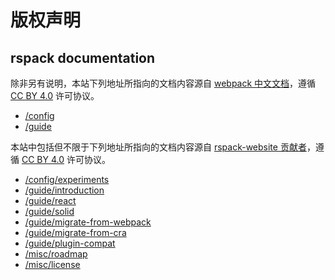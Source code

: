 # 版权声明

## rspack documentation

除非另有说明，本站下列地址所指向的文档内容源自 [webpack 中文文档](https://github.com/docschina/webpack.js.org)，遵循 [CC BY 4.0](https://creativecommons.org/licenses/by/4.0/deed.zh) 许可协议。

- [/config](/config)
- [/guide](/guide/introduction)

本站中包括但不限于下列地址所指向的文档内容源自 [rspack-website 贡献者](https://github.com/modern-js-dev/rspack-website/network/dependencies)，遵循 [CC BY 4.0](https://creativecommons.org/licenses/by/4.0/deed.zh) 许可协议。

- [/config/experiments](/config/experiments)
- [/guide/introduction](/guide/introduction)
- [/guide/react](/guide/react)
- [/guide/solid](/guide/solid)
- [/guide/migrate-from-webpack](/guide/migrate-from-webpack)
- [/guide/migrate-from-cra](/guide/migrate-from-cra)
- [/guide/plugin-compat](/guide/plugin-compat)
- [/misc/roadmap](/misc/roadmap)
- [/misc/license](/misc/license)
